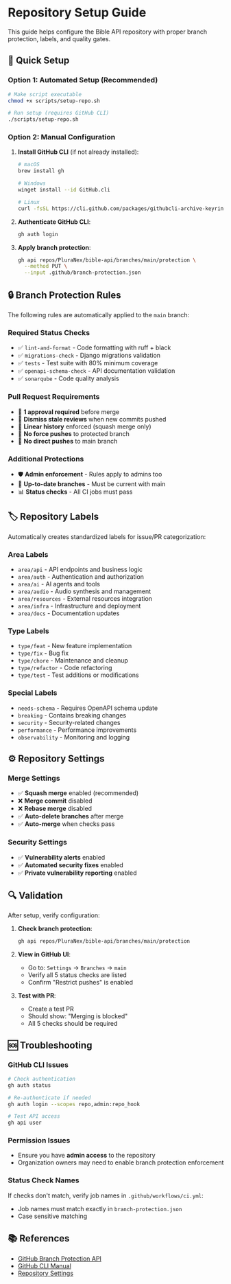 # Repository Setup Guide

This guide helps configure the Bible API repository with proper branch protection, labels, and quality gates.

## 🚀 Quick Setup

### Option 1: Automated Setup (Recommended)

```bash
# Make script executable
chmod +x scripts/setup-repo.sh

# Run setup (requires GitHub CLI)
./scripts/setup-repo.sh
```

### Option 2: Manual Configuration

1. **Install GitHub CLI** (if not already installed):
   ```bash
   # macOS
   brew install gh

   # Windows
   winget install --id GitHub.cli

   # Linux
   curl -fsSL https://cli.github.com/packages/githubcli-archive-keyring.gpg | sudo dd of=/usr/share/keyrings/githubcli-archive-keyring.gpg
   ```

2. **Authenticate GitHub CLI**:
   ```bash
   gh auth login
   ```

3. **Apply branch protection**:
   ```bash
   gh api repos/PluraNex/bible-api/branches/main/protection \
     --method PUT \
     --input .github/branch-protection.json
   ```

## 🔒 Branch Protection Rules

The following rules are automatically applied to the `main` branch:

### Required Status Checks
- ✅ `lint-and-format` - Code formatting with ruff + black
- ✅ `migrations-check` - Django migrations validation
- ✅ `tests` - Test suite with 80% minimum coverage
- ✅ `openapi-schema-check` - API documentation validation
- ✅ `sonarqube` - Code quality analysis

### Pull Request Requirements
- 📝 **1 approval required** before merge
- 🔄 **Dismiss stale reviews** when new commits pushed
- 📏 **Linear history** enforced (squash merge only)
- 🚫 **No force pushes** to protected branch
- 🚫 **No direct pushes** to main branch

### Additional Protections
- 🛡️ **Admin enforcement** - Rules apply to admins too
- 🔄 **Up-to-date branches** - Must be current with main
- 📊 **Status checks** - All CI jobs must pass

## 🏷️ Repository Labels

Automatically creates standardized labels for issue/PR categorization:

### Area Labels
- `area/api` - API endpoints and business logic
- `area/auth` - Authentication and authorization
- `area/ai` - AI agents and tools
- `area/audio` - Audio synthesis and management
- `area/resources` - External resources integration
- `area/infra` - Infrastructure and deployment
- `area/docs` - Documentation updates

### Type Labels
- `type/feat` - New feature implementation
- `type/fix` - Bug fix
- `type/chore` - Maintenance and cleanup
- `type/refactor` - Code refactoring
- `type/test` - Test additions or modifications

### Special Labels
- `needs-schema` - Requires OpenAPI schema update
- `breaking` - Contains breaking changes
- `security` - Security-related changes
- `performance` - Performance improvements
- `observability` - Monitoring and logging

## ⚙️ Repository Settings

### Merge Settings
- ✅ **Squash merge** enabled (recommended)
- ❌ **Merge commit** disabled
- ❌ **Rebase merge** disabled
- ✅ **Auto-delete branches** after merge
- ✅ **Auto-merge** when checks pass

### Security Settings
- ✅ **Vulnerability alerts** enabled
- ✅ **Automated security fixes** enabled
- ✅ **Private vulnerability reporting** enabled

## 🔍 Validation

After setup, verify configuration:

1. **Check branch protection**:
   ```bash
   gh api repos/PluraNex/bible-api/branches/main/protection
   ```

2. **View in GitHub UI**:
   - Go to: `Settings` → `Branches` → `main`
   - Verify all 5 status checks are listed
   - Confirm "Restrict pushes" is enabled

3. **Test with PR**:
   - Create a test PR
   - Should show: "Merging is blocked"
   - All 5 checks should be required

## 🆘 Troubleshooting

### GitHub CLI Issues
```bash
# Check authentication
gh auth status

# Re-authenticate if needed
gh auth login --scopes repo,admin:repo_hook

# Test API access
gh api user
```

### Permission Issues
- Ensure you have **admin access** to the repository
- Organization owners may need to enable branch protection enforcement

### Status Check Names
If checks don't match, verify job names in `.github/workflows/ci.yml`:
- Job names must match exactly in `branch-protection.json`
- Case sensitive matching

## 📚 References

- [GitHub Branch Protection API](https://docs.github.com/en/rest/branches/branch-protection)
- [GitHub CLI Manual](https://cli.github.com/manual/)
- [Repository Settings](https://docs.github.com/en/repositories/managing-your-repositorys-settings-and-features)
